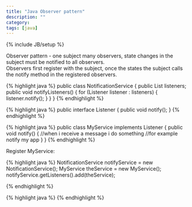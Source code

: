 ```yaml
---
title: "Java Observer pattern"
description: ""
category: 
tags: [java]
---
```

{% include JB/setup %}

Observer pattern - one subject many observers, state changes in the subject must be notified to all observers.  
Observers first register with the subject, once the states the subject calls the notify method in the registered observers.

{% highlight java %}
public class NotificationService {
  public List<Listener> listeners;
  public void notifyListeners() {
    for (Listener listener : listeners) {
	  listener.notify();
	}
  }
}
{% endhighlight %}

{% highlight java %}
public interface Listener {
  public void notify();
}
{% endhighlight %}

{% highlight java %}
public class MyService implements Listener {
  public void notify() {
    //when i receive a message i do something
	//for example notify my app
  }
}
{% endhighlight %}

Register MyService:

{% highlight java %}
NotificationService notifyService = new NotificationService();
MyService theService = new MyService();
notifyService.getListeners().add(theService);

{% endhighlight %}

{% highlight java %}
{% endhighlight %}

